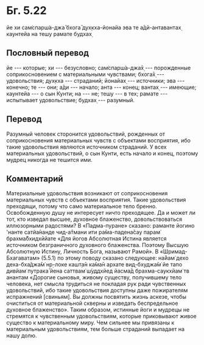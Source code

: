 # Бг. 5.22
йе хи сам̇спарш́а-джа̄ бхога̄
дух̣кха-йонайа эва те
а̄дй-антавантах̣ каунтейа
на тешу рамате будхах̣
## Пословный перевод

йе --- которые; хи --- безусловно; сам̇спарш́а-джа̄х̣ --- порожденные
соприкосновением с материальными чувствами; бхога̄х̣ --- удовольствия;
дух̣кха --- страданий; йонайах̣ --- источники; эва --- конечно; те ---
они; а̄ди --- начало; анта --- конец; вантах̣ --- имеющие; каунтейа --- о
сын Кунти; на --- не; тешу --- в тех; рамате --- испытывает
удовольствие; будхах̣ --- разумный.

## Перевод

Разумный человек сторонится удовольствий, рожденных от соприкосновения
материальных чувств с объектами восприятия, ибо такие удовольствия
являются источником страданий. У всех материальных удовольствий, о сын
Кунти, есть начало и конец, поэтому мудрец никогда не тешится ими.

## Комментарий

Материальные удовольствия возникают от соприкосновения материальных
чувств с объектами восприятия. Такие удовольствия преходящи, потому что
само материальное тело бренно. Освобожденную душу не интересует ничто
преходящее. Да и может ли тот, кто изведал высшее, духовное блаженство,
довольствоваться иллюзорными радостями? В «Падма-пуране» сказано:
раманте йогино 'нанте сатйа̄нанде чид-а̄тмани ити ра̄ма-падена̄сау парам̇
брахма̄бхидхӣйате «Для йогов Абсолютная Истина является источником
безграничного духовного блаженства. Поэтому Высшую Абсолютную Истину,
Личность Бога, называют Рамой». В «Шримад-Бхагаватам» (5.5.1) по этому
поводу сказано следующее: на̄йам̇ дехо деха-бха̄джа̄м̇ нр̣-локе кашт̣а̄н ка̄ма̄н
архате вид̣-бхуджа̄м̇ йе тапо дивйам̇ путрака̄ йена саттвам̇ ш́уддхйед йасма̄д
брахма-саукхйам̇ тв анантам «Дорогие сыновья, живому существу,
получившему тело человека, нет смысла трудиться не покладая рук ради
чувственных удовольствий, ибо такие удовольствия доступны даже
пожирателям испражнений \[свиньям\]. Вы должны посвятить жизнь аскезе,
чтобы очиститься от материальной скверны и изведать беспредельное
духовное блаженство». Таким образом, истинные йоги и мудрецы не
стремятся к чувственным удовольствиям, которые приковывают живое
существо к материальному миру. Чем сильнее мы привязаны к материальным
удовольствиям, тем больше страданий выпадает на нашу долю.
